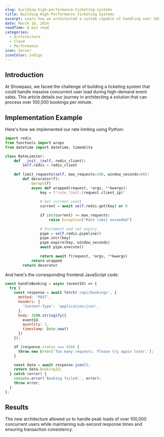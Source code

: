 ```yaml
---
slug: building-high-performance-ticketing-systems
title: Building High-Performance Ticketing Systems
excerpt: Learn how we architected a system capable of handling over 100,000 bookings per minute using modern cloud infrastructure.
date: March 10, 2024
readTime: 8 min read
categories:
  - Architecture
  - Cloud
  - Performance
icon: Server
iconColor: indigo
---
```


## Introduction

At Showpass, we faced the challenge of building a ticketing system that could handle massive concurrent user load during high-demand event sales. This article details our journey in architecting a solution that can process over 100,000 bookings per minute.

## Implementation Example

Here's how we implemented our rate limiting using Python:

```python
import redis
from functools import wraps
from datetime import datetime, timedelta

class RateLimiter:
    def __init__(self, redis_client):
        self.redis = redis_client
    
    def limit_requests(self, max_requests=100, window_seconds=60):
        def decorator(f):
            @wraps(f)
            async def wrapped(request, *args, **kwargs):
                key = f"rate_limit:{request.client_ip}"
                
                # Get current count
                current = await self.redis.get(key) or 0
                
                if int(current) >= max_requests:
                    raise Exception("Rate limit exceeded")
                
                # Increment and set expiry
                pipe = self.redis.pipeline()
                pipe.incr(key)
                pipe.expire(key, window_seconds)
                await pipe.execute()
                
                return await f(request, *args, **kwargs)
            return wrapped
        return decorator
```

And here's the corresponding frontend JavaScript code:

```javascript
const handleBooking = async (eventId) => {
  try {
    const response = await fetch('/api/bookings', {
      method: 'POST',
      headers: {
        'Content-Type': 'application/json',
      },
      body: JSON.stringify({
        eventId,
        quantity: 1,
        timestamp: Date.now()
      })
    });

    if (response.status === 429) {
      throw new Error('Too many requests. Please try again later.');
    }

    const data = await response.json();
    return data.bookingId;
  } catch (error) {
    console.error('Booking failed:', error);
    throw error;
  }
};
```

## Results

The new architecture allowed us to handle peak loads of over 100,000 concurrent users while maintaining sub-second response times and ensuring transaction consistency.
